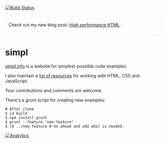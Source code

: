 [![Build Status](https://travis-ci.org/samdutton/simpl.svg)](https://travis-ci.org/samdutton/simpl)


<div style="border: 1px solid #eee; padding: 10px">
  <p>Check out my new blog post: <a href="//samdutton.wordpress.com/2015/04/02/high-performance-html/" title="Blog post about how to write clean, concise HTML">High performance HTML</a>.</p>
</div>

simpl
=====

[simpl.info](http://www.simpl.info) is a website for simplest-possible code examples.

I also maintain a [list of resources](https://docs.google.com/document/d/1Uy7zybjFecFWmW2xTbYKN8t-JhG0_hlJzW6xJjkUA-I/edit#) for working with HTML, CSS and JavaScript.

Your contributions and comments are welcome.

There's a grunt script for creating new examples:

```
# After clone
$ cd build
$ npm install grunt
$ grunt --feature "new-feature"
$ cd ../new-feature # Go ahead and add what is needed.
```

[![Analytics](https://ga-beacon.appspot.com/UA-46871133-1/samdutton/simpl)](https://github.com/igrigorik/ga-beacon)
